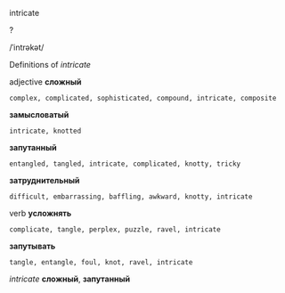 intricate

?

/ˈintrəkət/

Definitions of _intricate_

adjective
**сложный**

    complex, complicated, sophisticated, compound, intricate, composite
**замысловатый**

    intricate, knotted
**запутанный**

    entangled, tangled, intricate, complicated, knotty, tricky
**затруднительный**

    difficult, embarrassing, baffling, awkward, knotty, intricate

verb
**усложнять**

    complicate, tangle, perplex, puzzle, ravel, intricate
**запутывать**

    tangle, entangle, foul, knot, ravel, intricate

_intricate_
**сложный**, **запутанный**